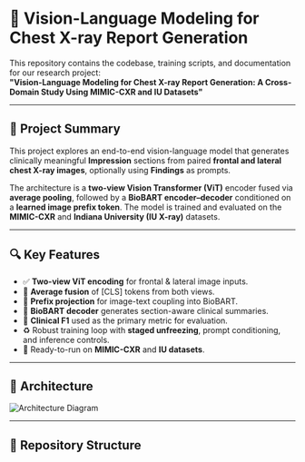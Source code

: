 # 🧠 Vision-Language Modeling for Chest X-ray Report Generation

This repository contains the codebase, training scripts, and documentation for our research project:  
**"Vision-Language Modeling for Chest X-ray Report Generation: A Cross-Domain Study Using MIMIC-CXR and IU Datasets"**

---

## 📌 Project Summary

This project explores an end-to-end vision-language model that generates clinically meaningful **Impression** sections from paired **frontal and lateral chest X-ray images**, optionally using **Findings** as prompts.

The architecture is a **two-view Vision Transformer (ViT)** encoder fused via **average pooling**, followed by a **BioBART encoder–decoder** conditioned on a **learned image prefix token**. The model is trained and evaluated on the **MIMIC-CXR** and **Indiana University (IU X-ray)** datasets.

---

## 🔍 Key Features

- ✅ **Two-view ViT encoding** for frontal & lateral image inputs.
- 🔗 **Average fusion** of [CLS] tokens from both views.
- 🧩 **Prefix projection** for image-text coupling into BioBART.
- 🧠 **BioBART decoder** generates section-aware clinical summaries.
- 🧪 **Clinical F1** used as the primary metric for evaluation.
- ♻️ Robust training loop with **staged unfreezing**, prompt conditioning, and inference controls.
- 🧰 Ready-to-run on **MIMIC-CXR** and **IU datasets**.

---

## 🧱 Architecture

![Architecture Diagram](Images/method_schematic.png)

---

## 📁 Repository Structure

